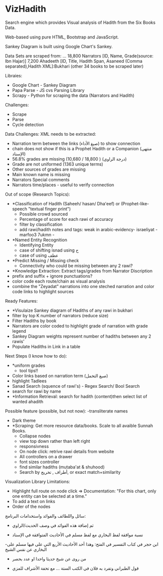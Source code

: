 # VizHadith
Search engine which provides Visual analysis of Hadith from the Six Books Data.

Web-based using pure HTML, Bootstrap and JavaScript.

Sankey Diagram is built using Google Chart's Sankey.

Data Sets are scraped from: ...
18,800 Narrators [ID, Name, Grade(source: Ibn Hajar)]
7,200  Ahadeeth [ID, Title, Hadith Span, Asaneed (Comma separated),Hadith XML]:Bukhari (other 34 books to be scraped later)

Libraies:
- Google Chart - Sankey Diagram
- Papa Parse - JS cvs Parsing Library
- Scrapy - Python for scraping the data (Narrators and Hadith)

Challenges:
- Scrape
- Parse
- Cycle detection

Data Challenges:
XML needs to be extracted:
  - Narration term between the links (صيغ الأداء) to show connection
  - chain does not show if this is a Prophet Hadith or a Companion (منتهى الإسناد)
- 56.8% grades are missing (10,680 / 18,800 ) (درجة الراوي)
- Grade are not uniformed (1363 unique terms)
- Other sources of grades are missing
- Main known name is missing
- Narrators Special comments
- Narrators time/places - useful to verify connection

Out of scope (Research Topics):
- *Classification of Hadith (Saheeh/ hasan/ Dha'eef) or (Prophet-like-speech "textual finger print")
  - Possible crowd sourced
  - Percentage of score for each rawi of accuracy
  - filter by classification
  - add rawi/hadith notes and tags: weak in arabic-evidency- israeliyat - marfoo3 7ukmn - 
- *Named Entity Recognition
  - Identifying Entity
  - case of shifting isnad using ح
  - case of using عطف
- *Predict Missing / Missing check
  - Connectivity who could be missing between any 2 rawi?
- *Knowledge Extraction: Extract tags/grades from Narrator Discription
- prefix and suffix + ignore punctuations?
- color code each route/chain as visual analysis
- combine the "Zeyadat" narrations into one steched narration and color code links to highlight sources

Ready Features:
- *Visulaize Sankey diagram of Hadiths of any rawi in bukhari
- filter by top K number of narrators (reduce size)
- Filter Hadiths by book
- Narrators are color coded to highlight grade of narration with grade legend
- Sankey Diagram weights represent number of hadiths between any 2 rawis'
- Populate Hadiths in Link in a table

Next Steps (I know how to do):
- *uniform grades
  - tool tips!!
- Color links based on narration term (صيغ التخمل)
- highlight Tadlees
- Sanad Search (squence of rawi's) - Regex Search/ Bool Search
- search for rawi by name
- *Information Retrieval: search for hadith (content)then select list of wanted ahadith

Possible feature (possible, but not now):
-transliterate names
- Dark theme
- *Scraping: Get more resource data/books. Scale to all avaible Sunnah Books.
  - Collapse nodes
  - view top down rather than left right
  - responsivness
  - On node click: retrive rawi details from website
  - All controllers on a drawer
  - font sizes controller
  - find similar hadiths (mutaba'at & shuhood)
  - Search by أطراف , تخريج, or exact match+similarity 

Visualization Library Limitations:
- Highlight full route on node click => Documentation: "For this chart, only one entity can be selected at a time."
- To add a text on links
- Order of the nodes

سائل واللطائف والفوائد واستخدامات البرنامج:
* ثم إضافة هذه الفوائد في وصف الحديث/الراوي

- نسبة موافقة لفظ البخاري مع لفظ مسلم في الأحاديث المتوافقة في الإسناد

-ابن حجر في كتاب التفسير في الفتح:
وهذا أحد الأحاديث الأربع التي على فيها مسلم على البخاري عن نفس الشيخ

- من روى عن شيخ حديثا واحدا او عدد بحصر

* قول الطبراني وتفرد به فلان في الكتب الستة ... مع تحفة الأشراف للمزي

